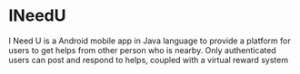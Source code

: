 # INeedU
I Need U is a Android mobile app in Java language to provide a platform for users to get helps from other person who is nearby. 
Only authenticated users can post and respond to helps, coupled with a virtual reward system
